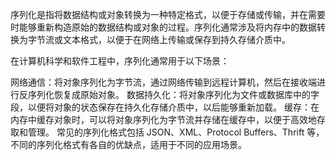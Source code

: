 序列化是指将数据结构或对象转换为一种特定格式，以便于存储或传输，并在需要时能够重新构造原始的数据结构或对象的过程。序列化通常涉及将内存中的数据转换为字节流或文本格式，以便于在网络上传输或保存到持久存储介质中。

在计算机科学和软件工程中，序列化通常用于以下场景：

网络通信：将对象序列化为字节流，通过网络传输到远程计算机，然后在接收端进行反序列化恢复成原始对象。
数据持久化：将对象序列化为文件或数据库中的字段，以便将对象的状态保存在持久化存储介质中，以后能够重新加载。
缓存：在内存中缓存对象时，可以将对象序列化为字节流并存储在缓存中，以便于高效地存取和管理。
常见的序列化格式包括 JSON、XML、Protocol Buffers、Thrift 等，不同的序列化格式有各自的优缺点，适用于不同的应用场景。